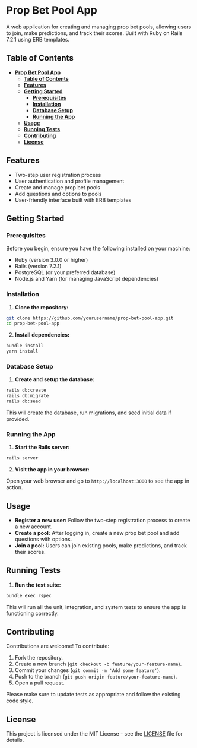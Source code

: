 # **Prop Bet Pool App**

A web application for creating and managing prop bet pools, allowing users to join, make predictions, and track their scores. Built with Ruby on Rails 7.2.1 using ERB templates.

## **Table of Contents**

- [**Prop Bet Pool App**](#prop-bet-pool-app)
  - [**Table of Contents**](#table-of-contents)
  - [**Features**](#features)
  - [**Getting Started**](#getting-started)
    - [**Prerequisites**](#prerequisites)
    - [**Installation**](#installation)
    - [**Database Setup**](#database-setup)
    - [**Running the App**](#running-the-app)
  - [**Usage**](#usage)
  - [**Running Tests**](#running-tests)
  - [**Contributing**](#contributing)
  - [**License**](#license)

## **Features**

- Two-step user registration process
- User authentication and profile management
- Create and manage prop bet pools
- Add questions and options to pools
- User-friendly interface built with ERB templates

## **Getting Started**

### **Prerequisites**

Before you begin, ensure you have the following installed on your machine:

- Ruby (version 3.0.0 or higher)
- Rails (version 7.2.1)
- PostgreSQL (or your preferred database)
- Node.js and Yarn (for managing JavaScript dependencies)

### **Installation**

1. **Clone the repository:**

```bash
git clone https://github.com/yourusername/prop-bet-pool-app.git
cd prop-bet-pool-app
```

2. **Install dependencies:**

```bash
bundle install
yarn install
```

### **Database Setup**

1. **Create and setup the database:**

```bash
rails db:create
rails db:migrate
rails db:seed
```

This will create the database, run migrations, and seed initial data if provided.

### **Running the App**

1. **Start the Rails server:**

```bash
rails server
```

2. **Visit the app in your browser:**

Open your web browser and go to `http://localhost:3000` to see the app in action.

## **Usage**

- **Register a new user:** Follow the two-step registration process to create a new account.
- **Create a pool:** After logging in, create a new prop bet pool and add questions with options.
- **Join a pool:** Users can join existing pools, make predictions, and track their scores.

## **Running Tests**

1. **Run the test suite:**

```bash
bundle exec rspec
```

This will run all the unit, integration, and system tests to ensure the app is functioning correctly.

## **Contributing**

Contributions are welcome! To contribute:

1. Fork the repository.
2. Create a new branch (`git checkout -b feature/your-feature-name`).
3. Commit your changes (`git commit -m 'Add some feature'`).
4. Push to the branch (`git push origin feature/your-feature-name`).
5. Open a pull request.

Please make sure to update tests as appropriate and follow the existing code style.

## **License**

This project is licensed under the MIT License - see the [LICENSE](LICENSE) file for details.
